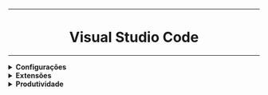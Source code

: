 <hr>
<h1 align="center">Visual Studio Code</h1>
<hr>
<details>
    <summary><strong>Configurações</strong></summary>
    <p>Minhas preferências no vscode.<br>
    Atalho para conf. Json: <b>Ctrl + Shift + p , preferências, configurações Json</b></p>
    <code><pre>
{
    "workbench.colorTheme": "Shades of Purple (Super Dark)",
    "database-client.autoSync": true,
    "workbench.iconTheme": "a-file-icon-vscode",
    "files.autoSave": "onFocusChange",
    "vsicons.dontShowNewVersionMessage": true,
    "prettier.trailingComma": "all", // adiciona vírgula no final de arrays e objetos
    "prettier.arrowParens": "avoid", // evita parênteses em arrow functions com um único argumento
    "prettier.printWidth": 100, // quebra linhas após 100 caracteres
    "prettier.tabWidth": 2, // identaçao com 2 espaços
    "prettier.semi": true, // adiciona ponto e vírgula ao final das linhas
    "prettier.singleQuote": true, // usa as simples e não duplas
    "editor.fontSize": 16,
    "editor.tabSize": 2,
    "editor.rulers": [100],
    "editor.wordWrap": "on",
    "editor.codeActionsOnSave": {
        "source.organizeImports": "always"
    },
    "editor.fontFamily": "'JetBrains Mono', monospace",
    "editor.fontWeight": "normal",
    "editor.renderWhitespace": "boundary",
    "editor.fontLigatures": true,
    "editor.formatOnSave": true,
    "editor.insertSpaces": true,
    "glassit.alpha": 220,
    "[typescript]": {
        "editor.defaultFormatter": "esbenp.prettier-vscode"
    },
    "[java]": {
        "editor.tabSize": 4,
        "editor.defaultFormatter": "redhat.java"
    },
    "[html]": {
        "editor.defaultFormatter": "esbenp.prettier-vscode"
    },
    "javascript.updateImportsOnFileMove.enabled": "always",
    "typescript.updateImportsOnFileMove.enabled": "always",
    "terminal.integrated.defaultProfile.windows": "Git Bash"
}
    </pre></code>

</details>
<details>
    <summary><strong>Extensões</strong></summary>
    <ul>
        <li><strong>Code Runner: </strong> essa extensão serve para possibilitar/facilitar a execução de código em várias linguagens diferentes.</li>
        <li><strong>Live Preview:</strong> Local server para preview de webpages</</li>
        <li><strong>Shades of Purple:</strong> Tema</</li>
        <li><strong>Markdown Preview Enhanced:</strong> É possível ver um preview como a página vai ficar com markdown.</</li>
        <li><strong>Color Highlight:</strong> extensão para css/web de cores utlizadas.</</li>
        <li><strong>Lombok:</strong> extensão para Java.</</li>
        <li><strong>Ident-Rainbow:</strong> extensão para colorir identaçao.</</li>
        <li><strong>Prettier - Code formatter:</strong> extensão para formatação/idententação automática ao salvar o arquivo(HTML/CSS/JS)</</li>
        <li><strong>Auto Close Tag:</strong> extensão para fechar a tag automaticamente.</</li>
        <li><strong>Auto Rename Tag :</strong> renomeia o fechamento da tag se a abertura foi renomeada</</li>
        <li><strong>Atom material icons:</strong> extensão para estilizar pastas.</</li>
        <li><strong>Glasslt-VSC:</strong> extensão para deixar vscode transparente.</</li>
        <li><strong>Error Lengs:</strong> extensão para destacar erros e warning diretamente no código.</</li>
        <li><strong>Angular Language Service:</strong> util para Angular</</li>
        <li><strong>Npm intellisense:</strong> util para autocomplete de import de modules</</li>
        <li><strong>Database Client JDBC(Weijan Chen):</strong> acesso a banco de dados pelo visual studio (mysql,postgresql...)</</li>
        <li><strong>Configuração para highlighs no terminal com springboot:</strong> adicionar ao application.properties : spring.output.ansi.enabled=ALWAYS</</li>
        <li><strong>Configuração para ativar UTF-8 com java = https://stackoverflow.com/questions/57131654/using-utf-8-encoding-chcp-65001-in-command-prompt-windows-powershell-window</</li>
    </ul>

</details>
<details>
    <summary><strong>Produtividade</strong></summary>
</details>
